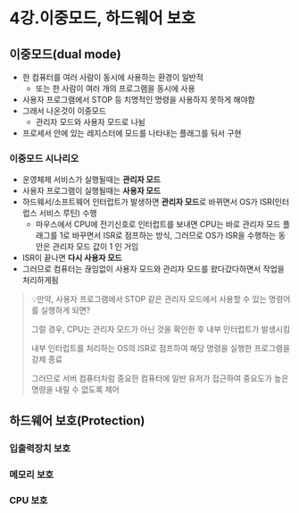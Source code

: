 # 4강.이중모드, 하드웨어 보호

## 이중모드(dual mode)

* 한 컴퓨터를 여러 사람이 동시에 사용하는 환경이 일반적
  * 또는 한 사람이 여러 개의 프로그램을 동시에 사용
* 사용자 프로그램에서 STOP 등 치명적인 명령을 사용하지 못하게 해야함
* 그래서 나온것이 이중모드
  * 관리자 모드와 사용자 모드로 나뉨
* 프로세서 안에 있는 레지스터에 모드를 나타내는 플래그를 둬서 구현

###  이중모드 시나리오

* 운영체제 서비스가 실행될때는 **관리자 모드**
* 사용자 프로그램이 실행될때는 **사용자 모드**
* 하드웨서/소프트웨어 인터럽트가 발생하면 **관리자 모드**로 바뀌면서 OS가 ISR(인터럽스 서비스 루틴) 수행
  * 마우스에서  CPU에 전기신호로 인터럽트를 보내면 CPU는 바로 관리자 모드 플래그를 1로 바꾸면서 ISR로 점프하는 방식, 그러므로 OS가 ISR을 수행하는 동안은 관리자 모드 값이 1 인 거임
* ISR이 끝나면 **다시 사용자 모드**
* 그러므로 컴퓨터는 끊임없이 사용자 모드와 관리자 모드를 왔다갔다하면서 작업을 처리하게됨

> 💡만약, 사용자 프로그램에서 STOP 같은 관리자 모드에서 사용할 수 있는 명령어를 실행하게 되면?
>
> 그럴 경우, CPU는 관리자 모드가 아닌 것을 확인한 후 내부 인터럽트가 발생시킴
>
> 내부 인터럽트를 처리하는 OS의 ISR로 점프하여 해당 명령을 실행한 프로그램을 강제 종료
>
> 그러므로 서버 컴퓨터처럼 중요한 컴퓨터에 일반 유저가 접근하여 중요도가 높은 명령을 내릴 수 없도록 제어

## 하드웨어 보호(Protection)

###  입출력장치 보호

### 메모리 보호

### CPU 보호